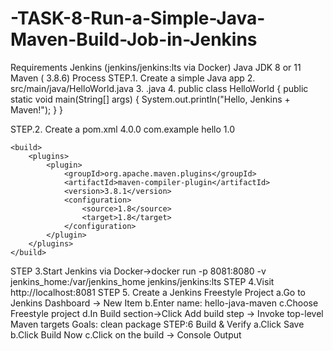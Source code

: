 # -TASK-8-Run-a-Simple-Java-Maven-Build-Job-in-Jenkins
Requirements
Jenkins (jenkins/jenkins:lts via Docker)
Java JDK 8 or 11
Maven ( 3.8.6)
 Process
 STEP.1. Create a simple Java app
 2. src/main/java/HelloWorld.java
 3. .java
 4. public class HelloWorld {
    public static void main(String[] args) {
        System.out.println("Hello, Jenkins + Maven!");
    }
}

STEP.2. Create a pom.xml
<project xmlns="http://maven.apache.org/POM/4.0.0"
         xmlns:xsi="http://www.w3.org/2001/XMLSchema-instance"
         xsi:schemaLocation="http://maven.apache.org/POM/4.0.0 
         http://maven.apache.org/xsd/maven-4.0.0.xsd">
    <modelVersion>4.0.0</modelVersion>
    <groupId>com.example</groupId>
    <artifactId>hello</artifactId>
    <version>1.0</version>

    <build>
        <plugins>
            <plugin>
                <groupId>org.apache.maven.plugins</groupId>
                <artifactId>maven-compiler-plugin</artifactId>
                <version>3.8.1</version>
                <configuration>
                    <source>1.8</source>
                    <target>1.8</target>
                </configuration>
            </plugin>
        </plugins>
    </build>
</project>
STEP 3.Start Jenkins via Docker->docker run -p 8081:8080 -v jenkins_home:/var/jenkins_home jenkins/jenkins:lts
STEP 4.Visit http://localhost:8081
STEP 5. Create a Jenkins Freestyle Project
        a.Go to Jenkins Dashboard → New Item
        b.Enter name: hello-java-maven
        c.Choose Freestyle project
        d.In Build section->Click Add build step → Invoke top-level Maven targets
          Goals: clean package
STEP:6 Build & Verify
  a.Click Save
  b.Click Build Now
  c.Click on the build → Console Output
  

          
        
      
        


